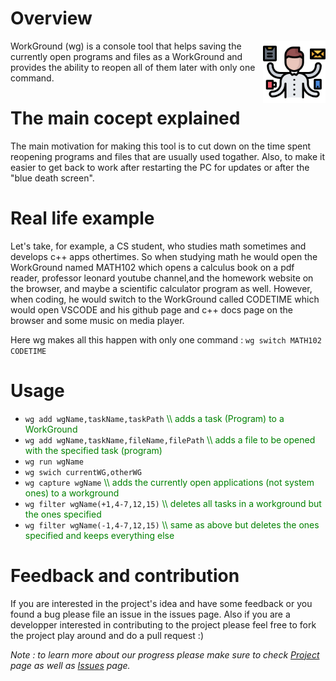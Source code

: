 # Overview

<img align="right" width="100" src="./img.png">

WorkGround (wg) is a console tool that helps saving the currently open programs and files as a WorkGround and provides the ability to reopen all of them later with only one command.




# The main cocept explained
The main motivation for making this tool is to cut down on the time spent reopening programs and files that are usually used togather. Also, to make it easier to get back to work after restarting the PC for updates or after the "blue death screen".

# Real life example
Let's take, for example, a CS student, who studies math sometimes and develops c++ apps othertimes. So when studying math he would open the WorkGround named MATH102 which opens a calculus book on a pdf reader, professor leonard youtube channel,and the homework website on the browser, and maybe a scientific calculator program as well. However, when coding, he would switch to the WorkGround called CODETIME which would open VSCODE and his github page and c++ docs page on the browser and some music on media player.

Here wg makes all this happen with only one command : `wg switch MATH102 CODETIME`

# Usage
- `wg add wgName,taskName,taskPath`           <span style="color:green">\\\\ adds a task (Program) to a WorkGround</span>
- `wg add wgName,taskName,fileName,filePath`  <span style="color:green">\\\\ adds a file to be opened with the specified task (program)</span>
- `wg run wgName`
- `wg swich currentWG,otherWG`
- `wg capture wgName`                         <span style="color:green">\\\\ adds the currently open applications (not system ones) to a workground</span>
- `wg filter wgName(+1,4-7,12,15)`            <span style="color:green">\\\\ deletes all tasks in a workground but the ones specified</span>
- `wg filter wgName(-1,4-7,12,15)`            <span style="color:green">\\\\ same as above but deletes the ones specified and keeps everything else</span>

# Feedback and contribution
If you are interested in the project's idea and have some feedback or you found a bug please file an issue in the issues page. Also if you are a developper interested in contributing to the project please feel free to fork the project play around and do a pull request :)

*Note : to learn more about our progress please make sure to check [Project](https://github.com/mohasarc/WorkGround/projects/1) page as well as [Issues](https://github.com/mohasarc/WorkGround/issues) page.*
